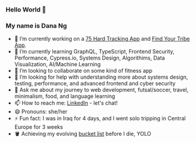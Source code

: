 ### Hello World 👋

### My name is Dana Ng

- 🔭 I’m currently working on a [75 Hard Tracking App](https://hard-challenge.web.app/) and [Find Your Tribe App](https://github.com/riceball1/find-your-tribe).
- 🌱 I’m currently learning GraphQL, TypeScript, Frontend Security, Performance, Cypress.io, Systems Design, Algorithims, Data Visualization, AI/Machine Learning 
- 👯 I’m looking to collaborate on some kind of fitness app
- 🤔 I’m looking for help with understanding more about systems design, testing, performance, and advanced frontend and cyber security
- 💬 Ask me about my journey to web development, futsal/soccer, travel, minimalism, food, and language learning
- 📫 How to reach me: [LinkedIn](https://www.linkedin.com/in/danafng/) - let's chat!
- 😄 Pronouns: she/her
- ⚡ Fun fact: I was in Iraq for 4 days, and I went solo tripping in Central Europe for 3 weeks
- 🪣 Achieving my evolving [bucket list](https://gist.github.com/riceball1/995ea11cddf60e725dd62899d61686c1) before I die, YOLO
